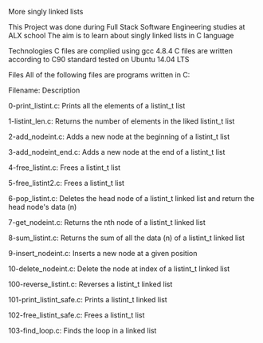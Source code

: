 More singly linked lists

This Project was done during Full Stack Software Engineering studies at ALX school The aim is to learn about singly linked lists in C language

Technologies
C files are complied using gcc 4.8.4
C files are written according to C90 standard
tested on Ubuntu 14.04 LTS

Files
All of the following files are programs written in C:

Filename: 	Description

0-print_listint.c:  	Prints all the elements of a listint_t list

1-listint_len.c:  	Returns the number of elements in the liked listint_t list

2-add_nodeint.c:  	Adds a new node at the beginning of a listint_t list

3-add_nodeint_end.c:  	Adds a new node at the end of a listint_t list

4-free_listint.c:   	Frees a listint_t list

5-free_listint2.c:  	Frees a listint_t list

6-pop_listint.c:  	Deletes the head node of a listint_t linked list and return the head node's data (n)

7-get_nodeint.c:  	Returns the nth node of a listint_t linked list

8-sum_listint.c:  	Returns the sum of all the data (n) of a listint_t linked list

9-insert_nodeint.c:   	Inserts a new node at a given position

10-delete_nodeint.c:  	Delete the node at index of a listint_t linked list

100-reverse_listint.c:  	Reverses a listint_t linked list

101-print_listint_safe.c: 	Prints a listint_t linked list

102-free_listint_safe.c:  	Frees a listint_t list

103-find_loop.c:   	Finds the loop in a linked list
